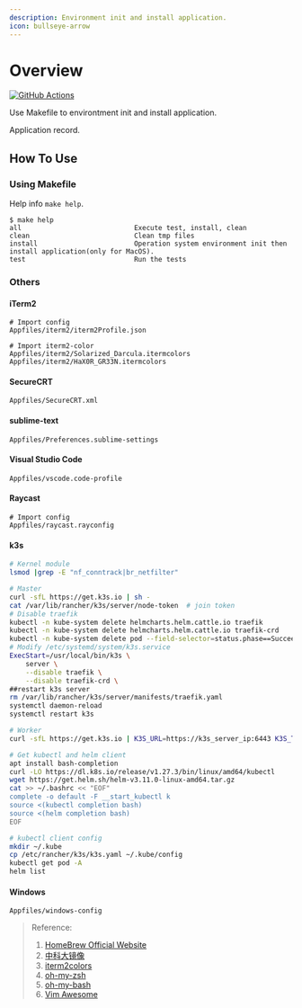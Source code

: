 ```yaml
---
description: Environment init and install application.
icon: bullseye-arrow
---
```


# Overview

[![GitHub Actions](https://img.shields.io/github/actions/workflow/status/yakir3/environment/make-test.yml?label=make-test&logo=github&logoColor=white)](https://github.com/yakir3/environment/actions/workflows/make-test.yml)

Use Makefile to environtment init and install application.

Application record.

## How To Use

### Using Makefile

Help info `make help`.
```console
$ make help
all                            Execute test, install, clean
clean                          Clean tmp files
install                        Operation system environment init then install application(only for MacOS).
test                           Run the tests
```


### Others

#### iTerm2
```console
# Import config
Appfiles/iterm2/iterm2Profile.json

# Import iterm2-color
Appfiles/iterm2/Solarized_Darcula.itermcolors
Appfiles/iterm2/HaX0R_GR33N.itermcolors
```

#### SecureCRT
```console
Appfiles/SecureCRT.xml
```

#### sublime-text
```console
Appfiles/Preferences.sublime-settings
```

#### Visual Studio Code
```console
Appfiles/vscode.code-profile
```

#### Raycast
```console
# Import config
Appfiles/raycast.rayconfig
```

#### k3s
```bash
# Kernel module
lsmod |grep -E "nf_conntrack|br_netfilter"

# Master
curl -sfL https://get.k3s.io | sh -
cat /var/lib/rancher/k3s/server/node-token  # join token
# Disable traefik
kubectl -n kube-system delete helmcharts.helm.cattle.io traefik
kubectl -n kube-system delete helmcharts.helm.cattle.io traefik-crd
kubectl -n kube-system delete pod --field-selector=status.phase==Succeeded 
# Modify /etc/systemd/system/k3s.service
ExecStart=/usr/local/bin/k3s \
    server \
    --disable traefik \
    --disable traefik-crd \
##restart k3s server
rm /var/lib/rancher/k3s/server/manifests/traefik.yaml
systemctl daemon-reload
systemctl restart k3s

# Worker
curl -sfL https://get.k3s.io | K3S_URL=https://k3s_server_ip:6443 K3S_TOKEN=k3s_server_token sh -

# Get kubectl and helm client
apt install bash-completion
curl -LO https://dl.k8s.io/release/v1.27.3/bin/linux/amd64/kubectl
wget https://get.helm.sh/helm-v3.11.0-linux-amd64.tar.gz
cat >> ~/.bashrc << "EOF"
complete -o default -F __start_kubectl k
source <(kubectl completion bash)
source <(helm completion bash)
EOF

# kubectl client config
mkdir ~/.kube
cp /etc/rancher/k3s/k3s.yaml ~/.kube/config
kubectl get pod -A
helm list
```

#### Windows
```console
Appfiles/windows-config
```



> Reference:
> 1. [HomeBrew Official Website](https://brew.sh)
> 2. [中科大镜像](https://mirrors.ustc.edu.cn/help/brew.git.html)
> 3. [iterm2colors](https://iterm2colorschemes.com/)
> 4. [oh-my-zsh](https://github.com/ohmyzsh/ohmyzsh)
> 5. [oh-my-bash](https://github.com/ohmybash/oh-my-bash)
> 6. [Vim Awesome](https://vimawesome.com/)
